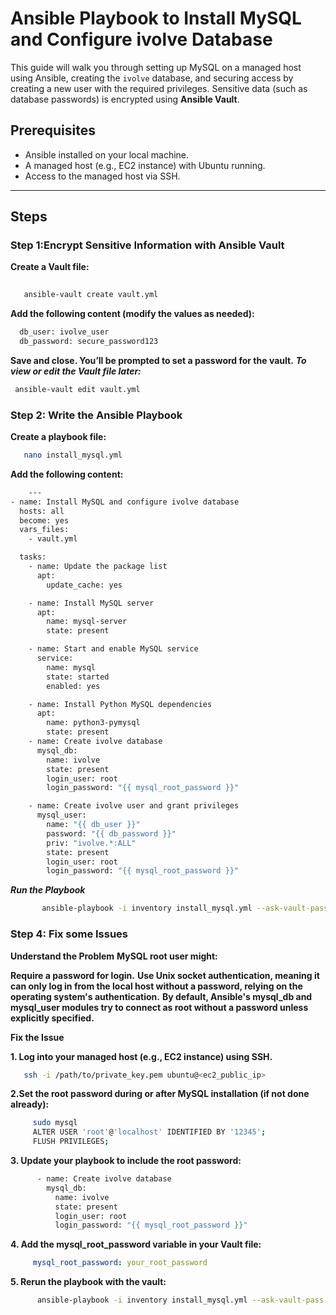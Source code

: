 # Ansible Playbook to Install MySQL and Configure ivolve Database

This guide will walk you through setting up MySQL on a managed host using Ansible, creating the `ivolve` database, and securing access by creating a new user with the required privileges. Sensitive data (such as database passwords) is encrypted using **Ansible Vault**.

## Prerequisites

- Ansible installed on your local machine.
- A managed host (e.g., EC2 instance) with Ubuntu running.
- Access to the managed host via SSH.

---

## Steps

### Step 1:Encrypt Sensitive Information with Ansible Vault
**Create a Vault file:**
```bash
  
   ansible-vault create vault.yml
```
**Add the following content (modify the values as needed):**

  ```bash
    db_user: ivolve_user
    db_password: secure_password123
  ```
**Save and close. You’ll be prompted to set a password for the vault.**
***To view or edit the Vault file later:***
  ```bash
   ansible-vault edit vault.yml
   ```
### Step 2:  Write the Ansible Playbook
**Create a playbook file:**
```bash
   nano install_mysql.yml
 ```
**Add the following content:**
```bash
    ---
- name: Install MySQL and configure ivolve database
  hosts: all
  become: yes
  vars_files:
    - vault.yml

  tasks:
    - name: Update the package list
      apt:
        update_cache: yes

    - name: Install MySQL server
      apt:
        name: mysql-server
        state: present

    - name: Start and enable MySQL service
      service:
        name: mysql
        state: started
        enabled: yes

    - name: Install Python MySQL dependencies
      apt:
        name: python3-pymysql
        state: present
    - name: Create ivolve database
      mysql_db:
        name: ivolve
        state: present
        login_user: root
        login_password: "{{ mysql_root_password }}"

    - name: Create ivolve user and grant privileges
      mysql_user:
        name: "{{ db_user }}"
        password: "{{ db_password }}"
        priv: "ivolve.*:ALL"
        state: present
        login_user: root
        login_password: "{{ mysql_root_password }}"


```
***Run the Playbook***
 ```bash
        ansible-playbook -i inventory install_mysql.yml --ask-vault-pass
  ```
    

  ### Step 4: Fix some Issues
  **Understand the Problem**
   **MySQL root user might:**
    
**Require a password for login.**
    **Use Unix socket authentication, meaning it can only log in from the local host without a password, relying on the operating system's authentication.**
  **By default, Ansible's mysql_db and mysql_user modules try to connect as root without a password unless explicitly specified.**
    
**Fix the Issue**

 **1. Log into your managed host (e.g., EC2 instance) using SSH.**
  
 ```bash
    ssh -i /path/to/private_key.pem ubuntu@<ec2_public_ip>
 ```
  
**2.Set the root password during or after MySQL installation (if not done already):**
 ```bash
      sudo mysql
      ALTER USER 'root'@'localhost' IDENTIFIED BY '12345';
      FLUSH PRIVILEGES;
 ```
  **3. Update your playbook to include the root password:**
```bash
      - name: Create ivolve database
        mysql_db:
          name: ivolve
          state: present
          login_user: root
          login_password: "{{ mysql_root_password }}"
 ```
   **4. Add the mysql_root_password variable in your Vault file:**
 ```yaml 
      mysql_root_password: your_root_password
 ```
   **5. Rerun the playbook with the vault:**
 ```bash
       ansible-playbook -i inventory install_mysql.yml --ask-vault-pass
```
      
